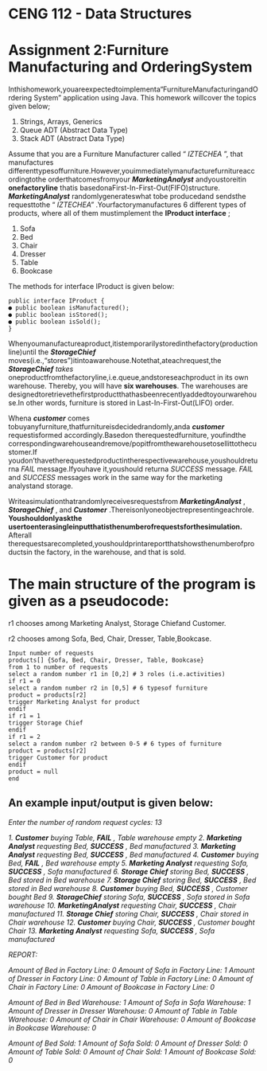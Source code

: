 # CENG 112 - Data Structures

# Assignment 2:Furniture Manufacturing and OrderingSystem

Inthishomework,youareexpectedtoimplementa“FurnitureManufacturingandOrdering
System” application using Java. This homework willcover the topics given below;

1. Strings, Arrays, Generics
2. Queue ADT (Abstract Data Type)
3. Stack ADT (Abstract Data Type)

Assume that you are a Furniture Manufacturer called “ _IZTECHEA_ ”, that manufactures
differenttypesoffurniture.However,youimmediatelymanufacturefurnitureaccordingtothe
orderthatcomesfromyour **_MarketingAnalyst_** andyoustoreitin **onefactoryline** thatis
basedonaFirst-In-First-Out(FIFO)structure. **_MarketingAnalyst_** randomlygenerateswhat
tobe producedand sendsthe requesttothe “ _IZTECHEA”_ .Yourfactorymanufactures 6
different types of products, where all of them mustimplement the **IProduct interface** ;

1. Sofa
2. Bed
3. Chair
4. Dresser
5. Table
6. Bookcase

The methods for interface IProduct is given below:
```
public interface IProduct {
● public boolean isManufactured();
● public boolean isStored();
● public boolean isSold();
}
```
Whenyoumanufactureaproduct,itistemporarilystoredinthefactory(productionline)until
the **_StorageChief_** moves(i.e.,“stores”)itintoawarehouse.Notethat,ateachrequest,the
**_StorageChief_** _takes_ oneproductfromthefactoryline,i.e.queue,andstoreseachproduct
in its own warehouse. Thereby, you will have **six warehouses**. The warehouses are
designedtoretrievethefirstproductthathasbeenrecentlyaddedtoyourwarehouse.In
other words, furniture is stored in Last-In-First-Out(LIFO) order.

Whena **_customer_** comes tobuyanyfurniture,thatfurnitureisdecidedrandomly,anda
**_customer_** requestisformed accordingly.Basedon therequestedfurniture, youfindthe
correspondingwarehouseandremove/popitfromthewarehousetosellittothecustomer.If
youdon’thavetherequestedproductintherespectivewarehouse,youshouldreturna _FAIL_
message.Ifyouhave it,youshould returna _SUCCESS_ message. _FAIL_ and _SUCCESS_
messages work in the same way for the marketing analystand storage.


Writeasimulationthatrandomlyreceivesrequestsfrom **_MarketingAnalyst_** , **_StorageChief_** ,
and **_Customer_** .Thereisonlyoneobjectrepresentingeachrole. **Youshouldonlyaskthe
usertoenterasingleinputthatisthenumberofrequestsforthesimulation.** Afterall
therequestsarecompleted,youshouldprintareportthatshowsthenumberofproductsin
the factory, in the warehouse, and that is sold.

# The main structure of the program is given as a pseudocode:

r1 chooses among Marketing Analyst, Storage Chiefand Customer.

r2 chooses among Sofa, Bed, Chair, Dresser, Table,Bookcase.
```
Input number of requests
products[] {Sofa, Bed, Chair, Dresser, Table, Bookcase}
from 1 to number of requests
select a random number r1 in [0,2] # 3 roles (i.e.activities)
if r1 = 0
select a random number r2 in [0,5] # 6 typesof furniture
product = products[r2]
trigger Marketing Analyst for product
endif
if r1 = 1
trigger Storage Chief
endif
if r1 = 2
select a random number r2 between 0-5 # 6 types of furniture
product = products[r2]
trigger Customer for product
endif
product = null
end
```
## An example input/output is given below:

_Enter the number of random request cycles: 13_

_1._ **_Customer_** _buying Table,_ **_FAIL_** _, Table warehouse empty
2._ **_Marketing Analyst_** _requesting Bed,_ **_SUCCESS_** _, Bed manufactured
3._ **_Marketing Analyst_** _requesting Bed,_ **_SUCCESS_** _, Bed manufactured
4._ **_Customer_** _buying Bed,_ **_FAIL_** _, Bed warehouse empty
5._ **_Marketing Analyst_** _requesting Sofa,_ **_SUCCESS_** _, Sofa manufactured
6._ **_Storage Chief_** _storing Bed,_ **_SUCCESS_** _, Bed stored in Bed warehouse
7._ **_Storage Chief_** _storing Bed,_ **_SUCCESS_** _, Bed stored in Bed warehouse
8._ **_Customer_** _buying Bed,_ **_SUCCESS_** _, Customer bought Bed
9._ **_StorageChief_** _storing Sofa,_ **_SUCCESS_** _, Sofa stored in Sofa warehouse
10._ **_MarketingAnalyst_** _requesting Chair,_ **_SUCCESS_** _, Chair manufactured
11._ **_Storage Chief_** _storing Chair,_ **_SUCCESS_** _, Chair stored in Chair warehouse
12._ **_Customer_** _buying Chair,_ **_SUCCESS_** _, Customer bought Chair
13._ **_Marketing Analyst_** _requesting Sofa,_ **_SUCCESS_** _, Sofa manufactured_


_REPORT:_

_Amount of Bed in Factory Line: 0
Amount of Sofa in Factory Line: 1
Amount of Dresser in Factory Line: 0
Amount of Table in Factory Line: 0
Amount of Chair in Factory Line: 0
Amount of Bookcase in Factory Line: 0_

_Amount of Bed in Bed Warehouse: 1
Amount of Sofa in Sofa Warehouse: 1
Amount of Dresser in Dresser Warehouse: 0
Amount of Table in Table Warehouse: 0
Amount of Chair in Chair Warehouse: 0
Amount of Bookcase in Bookcase Warehouse: 0_

_Amount of Bed Sold: 1
Amount of Sofa Sold: 0
Amount of Dresser Sold: 0
Amount of Table Sold: 0
Amount of Chair Sold: 1
Amount of Bookcase Sold: 0_
